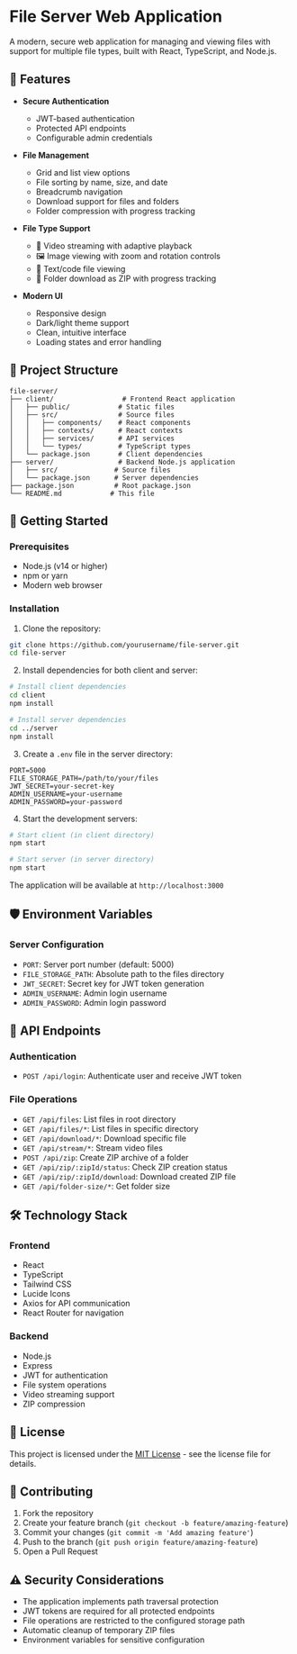 # File Server Web Application

A modern, secure web application for managing and viewing files with support for multiple file types, built with React, TypeScript, and Node.js.

## 🌟 Features

- **Secure Authentication**

  - JWT-based authentication
  - Protected API endpoints
  - Configurable admin credentials

- **File Management**

  - Grid and list view options
  - File sorting by name, size, and date
  - Breadcrumb navigation
  - Download support for files and folders
  - Folder compression with progress tracking

- **File Type Support**

  - 🎥 Video streaming with adaptive playback
  - 🖼️ Image viewing with zoom and rotation controls
  - 📄 Text/code file viewing
  - 📁 Folder download as ZIP with progress tracking

- **Modern UI**
  - Responsive design
  - Dark/light theme support
  - Clean, intuitive interface
  - Loading states and error handling

## 📁 Project Structure

```
file-server/
├── client/                 # Frontend React application
│   ├── public/            # Static files
│   ├── src/               # Source files
│   │   ├── components/    # React components
│   │   ├── contexts/      # React contexts
│   │   ├── services/      # API services
│   │   └── types/         # TypeScript types
│   └── package.json       # Client dependencies
├── server/                # Backend Node.js application
│   ├── src/              # Source files
│   └── package.json      # Server dependencies
├── package.json          # Root package.json
└── README.md            # This file
```

## 🚀 Getting Started

### Prerequisites

- Node.js (v14 or higher)
- npm or yarn
- Modern web browser

### Installation

1. Clone the repository:

```bash
git clone https://github.com/yourusername/file-server.git
cd file-server
```

2. Install dependencies for both client and server:

```bash
# Install client dependencies
cd client
npm install

# Install server dependencies
cd ../server
npm install
```

3. Create a `.env` file in the server directory:

```env
PORT=5000
FILE_STORAGE_PATH=/path/to/your/files
JWT_SECRET=your-secret-key
ADMIN_USERNAME=your-username
ADMIN_PASSWORD=your-password
```

4. Start the development servers:

```bash
# Start client (in client directory)
npm start

# Start server (in server directory)
npm start
```

The application will be available at `http://localhost:3000`

## 🛡️ Environment Variables

### Server Configuration

- `PORT`: Server port number (default: 5000)
- `FILE_STORAGE_PATH`: Absolute path to the files directory
- `JWT_SECRET`: Secret key for JWT token generation
- `ADMIN_USERNAME`: Admin login username
- `ADMIN_PASSWORD`: Admin login password

## 🔧 API Endpoints

### Authentication

- `POST /api/login`: Authenticate user and receive JWT token

### File Operations

- `GET /api/files`: List files in root directory
- `GET /api/files/*`: List files in specific directory
- `GET /api/download/*`: Download specific file
- `GET /api/stream/*`: Stream video files
- `POST /api/zip`: Create ZIP archive of a folder
- `GET /api/zip/:zipId/status`: Check ZIP creation status
- `GET /api/zip/:zipId/download`: Download created ZIP file
- `GET /api/folder-size/*`: Get folder size

## 🛠️ Technology Stack

### Frontend

- React
- TypeScript
- Tailwind CSS
- Lucide Icons
- Axios for API communication
- React Router for navigation

### Backend

- Node.js
- Express
- JWT for authentication
- File system operations
- Video streaming support
- ZIP compression

## 📝 License

This project is licensed under the [MIT License](LICENSE) - see the license file for details.

## 🤝 Contributing

1. Fork the repository
2. Create your feature branch (`git checkout -b feature/amazing-feature`)
3. Commit your changes (`git commit -m 'Add amazing feature'`)
4. Push to the branch (`git push origin feature/amazing-feature`)
5. Open a Pull Request

## ⚠️ Security Considerations

- The application implements path traversal protection
- JWT tokens are required for all protected endpoints
- File operations are restricted to the configured storage path
- Automatic cleanup of temporary ZIP files
- Environment variables for sensitive configuration
